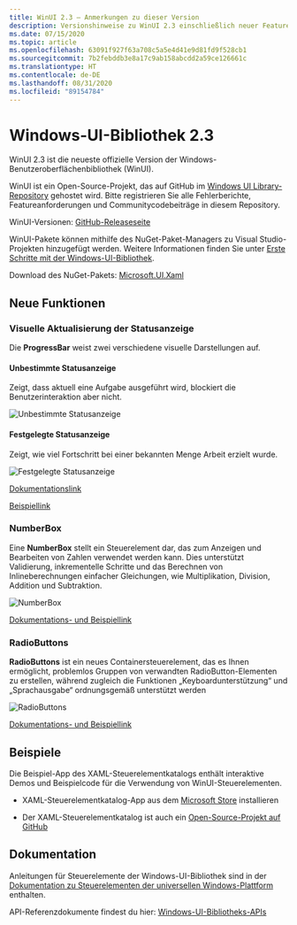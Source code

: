 ```yaml
---
title: WinUI 2.3 – Anmerkungen zu dieser Version
description: Versionshinweise zu WinUI 2.3 einschließlich neuer Features und Bugfixe.
ms.date: 07/15/2020
ms.topic: article
ms.openlocfilehash: 63091f927f63a708c5a5e4d41e9d81fd9f528cb1
ms.sourcegitcommit: 7b2febddb3e8a17c9ab158abcdd2a59ce126661c
ms.translationtype: HT
ms.contentlocale: de-DE
ms.lasthandoff: 08/31/2020
ms.locfileid: "89154784"
---
```

# <a name="windows-ui-library-23"></a>Windows-UI-Bibliothek 2.3

WinUI 2.3 ist die neueste offizielle Version der Windows-Benutzeroberflächenbibliothek (WinUI).

WinUI ist ein Open-Source-Projekt, das auf GitHub im [Windows UI Library-Repository](https://aka.ms/winui) gehostet wird. Bitte registrieren Sie alle Fehlerberichte, Featureanforderungen und Communitycodebeiträge in diesem Repository.

WinUI-Versionen: [GitHub-Releaseseite](https://github.com/microsoft/microsoft-ui-xaml/releases)

WinUI-Pakete können mithilfe des NuGet-Paket-Managers zu Visual Studio-Projekten hinzugefügt werden. Weitere Informationen finden Sie unter [Erste Schritte mit der Windows-UI-Bibliothek](../getting-started.md).

Download des NuGet-Pakets: [Microsoft.UI.Xaml](https://www.nuget.org/packages/Microsoft.UI.Xaml)

## <a name="new-features"></a>Neue Funktionen

### <a name="progress-bar-visual-refresh"></a>Visuelle Aktualisierung der Statusanzeige

Die **ProgressBar** weist zwei verschiedene visuelle Darstellungen auf.

#### <a name="indeterminate-progress-bar"></a>Unbestimmte Statusanzeige

Zeigt, dass aktuell eine Aufgabe ausgeführt wird, blockiert die Benutzerinteraktion aber nicht.

![Unbestimmte Statusanzeige](../images/IndeterminateProgressBar.gif)

#### <a name="determinate-progress-bar"></a>Festgelegte Statusanzeige

Zeigt, wie viel Fortschritt bei einer bekannten Menge Arbeit erzielt wurde. 

![Festgelegte Statusanzeige](../images/DeterminateProgressBar.gif)

[Dokumentationslink](/windows/uwp/design/controls-and-patterns/progress-controls)

[Beispiellink](/windows/uwp/design/controls-and-patterns/progress-controls#examples)

### <a name="numberbox"></a>NumberBox

Eine **NumberBox** stellt ein Steuerelement dar, das zum Anzeigen und Bearbeiten von Zahlen verwendet werden kann. Dies unterstützt Validierung, inkrementelle Schritte und das Berechnen von Inlineberechnungen einfacher Gleichungen, wie Multiplikation, Division, Addition und Subtraktion.

![NumberBox](../images/NumberBoxGif.gif)

[Dokumentations- und Beispiellink](/windows/uwp/design/controls-and-patterns/number-box)

### <a name="radiobuttons"></a>RadioButtons

**RadioButtons** ist ein neues Containersteuerelement, das es Ihnen ermöglicht, problemlos Gruppen von verwandten RadioButton-Elementen zu erstellen, während zugleich die Funktionen „Keyboardunterstützung“ und „Sprachausgabe“ ordnungsgemäß unterstützt werden

![RadioButtons](../images/RadioButtons.png)

[Dokumentations- und Beispiellink](https://github.com/microsoft/microsoft-ui-xaml-specs/blob/c8d3d3668af546091656dfc37436b13cd062f52d/active/radiobuttons/RadioButtons_Spec.md)

## <a name="examples"></a>Beispiele

Die Beispiel-App des XAML-Steuerelementkatalogs enthält interaktive Demos und Beispielcode für die Verwendung von WinUI-Steuerelementen.

* XAML-Steuerelementkatalog-App aus dem [Microsoft Store](
https://www.microsoft.com/p/xaml-controls-gallery/9msvh128x2zt) installieren

* Der XAML-Steuerelementkatalog ist auch ein [Open-Source-Projekt auf GitHub](
https://github.com/Microsoft/Xaml-Controls-Gallery)

## <a name="documentation"></a>Dokumentation

Anleitungen für Steuerelemente der Windows-UI-Bibliothek sind in der [Dokumentation zu Steuerelementen der universellen Windows-Plattform](/windows/uwp/design/controls-and-patterns/) enthalten.

API-Referenzdokumente findest du hier: [Windows-UI-Bibliotheks-APIs](/uwp/api/overview/winui/)